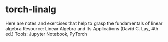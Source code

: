 # torch-linalg
Here are notes and exercises that help to grasp the fundamentals of linear algebra
Resource: Linear Algebra and Its Applications (David C. Lay, 4th ed.) 
Tools: Jupyter Notebook, PyTorch  
